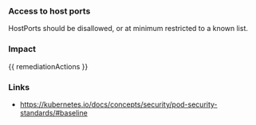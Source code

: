 
### Access to host ports
HostPorts should be disallowed, or at minimum restricted to a known list.

### Impact
<!-- Add Impact here -->

<!-- DO NOT CHANGE -->
{{ remediationActions }}

### Links
- https://kubernetes.io/docs/concepts/security/pod-security-standards/#baseline

